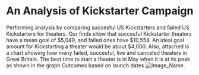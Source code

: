 # An Analysis of Kickstarter Campaign
Performing analysis by comparing succesful US Kickstarters and failed US Kickstarters for theaters. Our finds show that succesful Kickstarter theaters have a mean goal of $5,049, and failed ones have $10,554. An ideal goal amount for Kickstarting a theater would be about $4,000.
Also, attached is a chart showing how many failed, succesful, live and canceled theaters in Great Britain. The best time to start a theater is in May when it is at its peak as shown in the graph Outcomes based on launch dates ![Image_Name](https://github.com/ducluu27/Kickstarter-Analysis/blob/master/Outcomes%20Based%20on%20Launch%20Dates.png/Outcomes_based_on_launch_dates.png).
